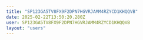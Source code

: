 ```yaml
---
title: "SP123GA5TV8FX9F2DPN7HGVRJAMM4RZYCD1KHQQVB"
date: 2025-02-22T13:50:20.280Z
user: SP123GA5TV8FX9F2DPN7HGVRJAMM4RZYCD1KHQQVB
layout: "users"
---
```

    